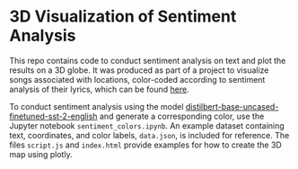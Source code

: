 # 3D Visualization of Sentiment Analysis
This repo contains code to conduct sentiment analysis on text and plot the results on a 3D globe. It was produced as part of a project to visualize songs associated with locations, color-coded according to sentiment analysis of their lyrics, which can be found [here](https://jacqueline.dev/mapofsongs/).

To conduct sentiment analysis using the model [distilbert-base-uncased-finetuned-sst-2-english](https://huggingface.co/distilbert/distilbert-base-uncased-finetuned-sst-2-english) and generate a corresponding color, use the Jupyter notebook `sentiment_colors.ipynb`. An example dataset containing text, coordinates, and color labels, `data.json`, is included for reference. The files `script.js` and `index.html` provide examples for how to create the 3D map using plotly.
